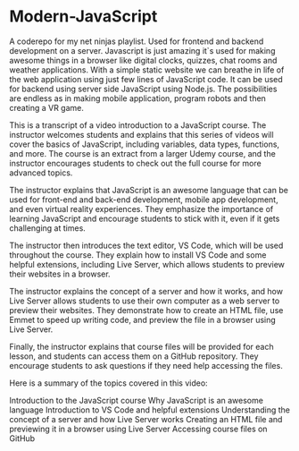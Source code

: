 # Modern-JavaScript
A coderepo for my net ninjas playlist. Used for frontend and backend development on a server. Javascript is just amazing it`s used for making awesome things in a browser like digital clocks, quizzes, chat rooms and weather applications. With a simple static website we can breathe in life of the web application using just few lines of JavaScript code. It can be used for backend using server side JavaScript using Node.js. The possibilities are endless as in making mobile application, program robots and then creating a VR game. 

This is a transcript of a video introduction to a JavaScript course. The instructor welcomes students and explains that this series of videos will cover the basics of JavaScript, including variables, data types, functions, and more. The course is an extract from a larger Udemy course, and the instructor encourages students to check out the full course for more advanced topics.

The instructor explains that JavaScript is an awesome language that can be used for front-end and back-end development, mobile app development, and even virtual reality experiences. They emphasize the importance of learning JavaScript and encourage students to stick with it, even if it gets challenging at times.

The instructor then introduces the text editor, VS Code, which will be used throughout the course. They explain how to install VS Code and some helpful extensions, including Live Server, which allows students to preview their websites in a browser.

The instructor explains the concept of a server and how it works, and how Live Server allows students to use their own computer as a web server to preview their websites. They demonstrate how to create an HTML file, use Emmet to speed up writing code, and preview the file in a browser using Live Server.

Finally, the instructor explains that course files will be provided for each lesson, and students can access them on a GitHub repository. They encourage students to ask questions if they need help accessing the files.

Here is a summary of the topics covered in this video:

Introduction to the JavaScript course
Why JavaScript is an awesome language
Introduction to VS Code and helpful extensions
Understanding the concept of a server and how Live Server works
Creating an HTML file and previewing it in a browser using Live Server
Accessing course files on GitHub


